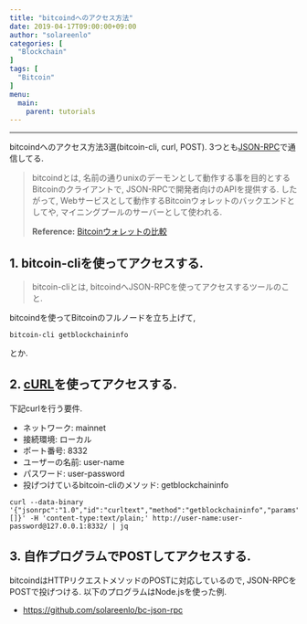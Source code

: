 ```yaml
---
title: "bitcoindへのアクセス方法"
date: 2019-04-17T09:00:00+09:00
author: "solareenlo"
categories: [
  "Blockchain"
]
tags: [
  "Bitcoin"
]
menu:
  main:
    parent: tutorials
---
```

***

bitcoindへのアクセス方法3選(bitcoin-cli, curl, POST).
3つとも[JSON-RPC](https://ja.wikipedia.org/wiki/JSON-RPC)で通信してる.

> bitcoindとは, 名前の通りunixのデーモンとして動作する事を目的とするBitcoinのクライアントで, JSON-RPCで開発者向けのAPIを提供する.
> したがって, Webサービスとして動作するBitcoinウォレットのバックエンドとしてや, マイニングプールのサーバーとして使われる.
>
> **Reference:** [Bitcoinウォレットの比較](https://bitcoin.peryaudo.org/comparison.html)


## 1. bitcoin-cliを使ってアクセスする.
> bitcoin-cliとは, bitcoindへJSON-RPCを使ってアクセスするツールのこと.

bitcoindを使ってBitcoinのフルノードを立ち上げて,
```
bitcoin-cli getblockchaininfo
```
とか.


## 2. [cURL](https://ja.wikipedia.org/wiki/CURL)を使ってアクセスする.
下記curlを行う要件.

- ネットワーク: mainnet
- 接続環境: ローカル
- ポート番号: 8332
- ユーザーの名前: user-name
- パスワード: user-password
- 投げつけているbitcoin-cliのメソッド: getblockchaininfo

```
curl --data-binary '{"jsonrpc":"1.0","id":"curltext","method":"getblockchaininfo","params":[]}' -H 'content-type:text/plain;' http://user-name:user-password@127.0.0.1:8332/ | jq
```

## 3. 自作プログラムでPOSTしてアクセスする.
bitcoindはHTTPリクエストメソッドのPOSTに対応しているので, JSON-RPCをPOSTで投げつける.
以下のプログラムはNode.jsを使った例.

- https://github.com/solareenlo/bc-json-rpc
